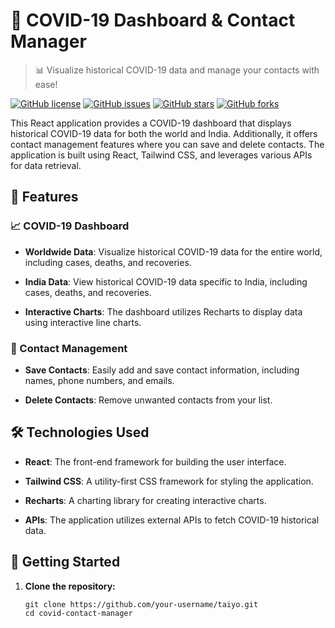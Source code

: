 # 🦠 COVID-19 Dashboard & Contact Manager



> 📊 Visualize historical COVID-19 data and manage your contacts with ease!

[![GitHub license](https://img.shields.io/github/license/prathamsakhare/taiyo)](https://prathamsakhare.github.io/taiyo/LICENSE)
[![GitHub issues](https://img.shields.io/github/issues/prathamsakhare/taiyo)](https://prathamsakhare.github.io/taiyo/issues)
[![GitHub stars](https://img.shields.io/github/stars/prathamsakhare/taiyo)](https://prathamsakhare.github.io/taiyo/stargazers)
[![GitHub forks](https://img.shields.io/github/forks/prathamsakhare/taiyo)](https://prathamsakhare.github.io/taiyo//network)

This React application provides a COVID-19 dashboard that displays historical COVID-19 data for both the world and India. Additionally, it offers contact management features where you can save and delete contacts. The application is built using React, Tailwind CSS, and leverages various APIs for data retrieval.

## 🚀 Features

### 📈 COVID-19 Dashboard

- **Worldwide Data**: Visualize historical COVID-19 data for the entire world, including cases, deaths, and recoveries.

- **India Data**: View historical COVID-19 data specific to India, including cases, deaths, and recoveries.

- **Interactive Charts**: The dashboard utilizes Recharts to display data using interactive line charts.

### 👥 Contact Management

- **Save Contacts**: Easily add and save contact information, including names, phone numbers, and emails.

- **Delete Contacts**: Remove unwanted contacts from your list.

## 🛠️ Technologies Used

- **React**: The front-end framework for building the user interface.

- **Tailwind CSS**: A utility-first CSS framework for styling the application.

- **Recharts**: A charting library for creating interactive charts.

- **APIs**: The application utilizes external APIs to fetch COVID-19 historical data.

## 🏁 Getting Started

1. **Clone the repository:**

   ```shell
   git clone https://github.com/your-username/taiyo.git
   cd covid-contact-manager
